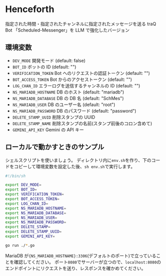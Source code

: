 # Henceforth

指定された時間・指定されたチャンネルに指定されたメッセージを送る traQ Bot 「Scheduled-Messenger」を LLM で強化したバージョン

## 環境変数

- `DEV_MODE`
  開発モード (default: false)
- `BOT_ID`
  ボットの ID (default: "")
- `VERIFICATION_TOKEN`
  Bot へのリクエストの認証トークン (default: "")
- `BOT_ACCESS_TOKEN`
  Bot からのアクセストークン (default: "")
- `LOG_CHAN_ID`
  エラーログを送信するチャンネルの ID (default: "")
- `NS_MARIADB_HOSTNAME`
  DB のホスト (default: "mariadb")
- `NS_MARIADB_DATABASE`
  DB の DB 名 (default: "SchMes")
- `NS_MARIADB_USER`
  DB のユーザー名 (default: "root")
- `NS_MARIADB_PASSWORD`
  DB のパスワード (default: "password")
- `DELETE_STAMP_UUID`
  削除スタンプの UUID
- `DELETE_STAMP_NAME`
  削除スタンプの名前(スタンプ前後のコロン含めて)
- `GEMINI_API_KEY`
  Gemini の API キー

## ローカルで動かすときのサンプル

シェルスクリプトを使いましょう。
ディレクトリ内に`env.sh`を作り、下のコードをコピーして環境変数を設定した後、`sh env.sh`で実行します。

```sh *.sh
#!/bin/sh

export DEV_MODE=
export BOT_ID=
export VERIFICATION_TOKEN=
export BOT_ACCESS_TOKEN=
export LOG_CHAN_ID=
export NS_MARIADB_HOSTNAME=
export NS_MARIADB_DATABASE=
export NS_MARIADB_USER=
export NS_MARIADB_PASSWORD=
export DELETE_STAMP=
export DELETE_STAMP_UUID=
export GEMINI_API_KEY=

go run ./*.go
```

MariaDB が`{NS_MARIADB_HOSTNAME}:3306`(デフォルトのポート)で立っていることを確認してください。
ポート`8080`でサーバーが立つので、`localhost:8080`のエンドポイントにリクエストを送り、レスポンスを確かめてください。
